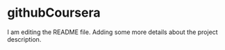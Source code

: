 # githubCoursera
I am editing the README file. Adding some more details about the project description.
